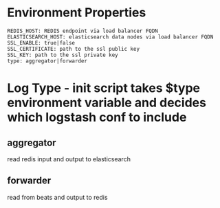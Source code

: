 # Environment Properties
```
REDIS_HOST: REDIS endpoint via load balancer FQDN
ELASTICSEARCH_HOST: elasticsearch data nodes via load balancer FQDN
SSL_ENABLE: true|false
SSL_CERTIFICATE: path to the ssl public key
SSL_KEY: path to the ssl private key
type: aggregator|forwarder
```

# Log Type - init script takes $type environment variable and decides which logstash conf to include
## aggregator
read redis input and output to elasticsearch

## forwarder
read from beats and output to redis
